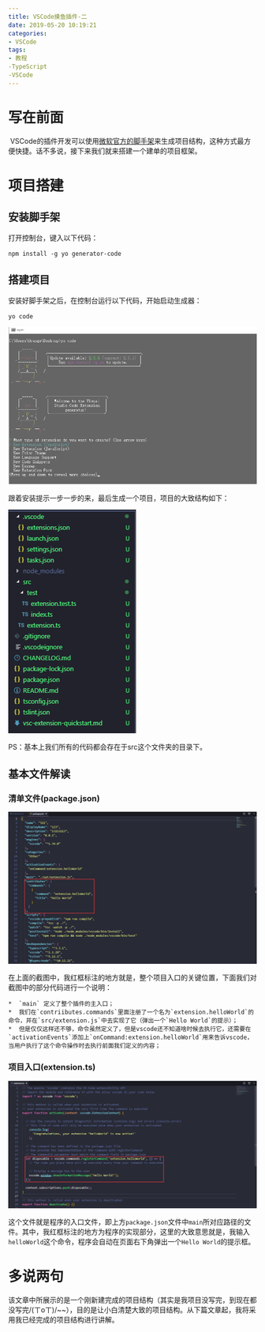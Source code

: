```yaml
---
title: VSCode摸鱼插件-二
date: 2019-05-20 10:19:21
categories: 
- VSCode
tags: 
- 教程
-TypeScript
-VSCode
---
```


# 写在前面

​		VSCode的插件开发可以使用[微软官方的脚手架](https://github.com/Microsoft/vscode-generator-code)来生成项目结构，这种方式最方便快捷。话不多说，接下来我们就来搭建一个建单的项目框架。

# 项目搭建

## 安装脚手架

打开控制台，键入以下代码：

```
npm install -g yo generator-code
```

## 搭建项目

安装好脚手架之后，在控制台运行以下代码，开始启动生成器：

```
yo code
```

![1558320150679](VSCode摸鱼插件-二/1558320150679.png)

跟着安装提示一步一步的来，最后生成一个项目，项目的大致结构如下：

![1558322417845](VSCode摸鱼插件-二/1558322417845.png)

PS：基本上我们所有的代码都会存在于src这个文件夹的目录下。

## 基本文件解读

### 清单文件(package.json)

![1558323614786](VSCode摸鱼插件-二/1558323614786.png)

​		在上面的截图中，我红框标注的地方就是，整个项目入口的关键位置，下面我们对截图中的部分代码进行一个说明：

	*  `main` 定义了整个插件的主入口；
	*  我们在`contriibutes.commands`里面注册了一个名为`extension.helloWorld`的命令，并在`src/extension.js`中去实现了它（弹出一个`Hello World`的提示）；
	*  但是仅仅这样还不够，命令虽然定义了，但是vscode还不知道啥时候去执行它，还需要在`activationEvents`添加上`onCommand:extension.helloWorld`用来告诉vscode，当用户执行了这个命令操作时去执行前面我们定义的内容；

### 项目入口(extension.ts)

![1558323571702](VSCode摸鱼插件-二/1558323571702.png)

​		这个文件就是程序的入口文件，即上方`package.json`文件中`main`所对应路径的文件。其中，我红框标注的地方为程序的实现部分，这里的大致意思就是，我输入`helloWorld`这个命令，程序会自动在页面右下角弹出一个`Hello World`的提示框。

# 多说两句

该文章中所展示的是一个刚新建完成的项目结构（其实是我项目没写完，到现在都没写完/(ㄒoㄒ)/~~），目的是让小白清楚大致的项目结构。从下篇文章起，我将采用我已经完成的项目结构进行讲解。